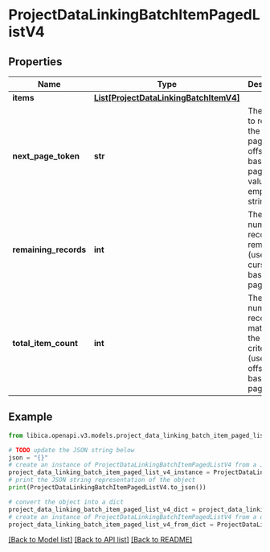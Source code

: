# ProjectDataLinkingBatchItemPagedListV4


## Properties

Name | Type | Description | Notes
------------ | ------------- | ------------- | -------------
**items** | [**List[ProjectDataLinkingBatchItemV4]**](ProjectDataLinkingBatchItemV4.md) |  | 
**next_page_token** | **str** | The cursor to request the next page. For offset-based paging the value is an empty string. | [optional] 
**remaining_records** | **int** | The number of records remaining (used in cursor based pagination) | [optional] 
**total_item_count** | **int** | The total number of records matching the search criteria (used in offset based pagination) | [optional] 

## Example

```python
from libica.openapi.v3.models.project_data_linking_batch_item_paged_list_v4 import ProjectDataLinkingBatchItemPagedListV4

# TODO update the JSON string below
json = "{}"
# create an instance of ProjectDataLinkingBatchItemPagedListV4 from a JSON string
project_data_linking_batch_item_paged_list_v4_instance = ProjectDataLinkingBatchItemPagedListV4.from_json(json)
# print the JSON string representation of the object
print(ProjectDataLinkingBatchItemPagedListV4.to_json())

# convert the object into a dict
project_data_linking_batch_item_paged_list_v4_dict = project_data_linking_batch_item_paged_list_v4_instance.to_dict()
# create an instance of ProjectDataLinkingBatchItemPagedListV4 from a dict
project_data_linking_batch_item_paged_list_v4_from_dict = ProjectDataLinkingBatchItemPagedListV4.from_dict(project_data_linking_batch_item_paged_list_v4_dict)
```
[[Back to Model list]](../README.md#documentation-for-models) [[Back to API list]](../README.md#documentation-for-api-endpoints) [[Back to README]](../README.md)


